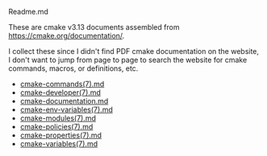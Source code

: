 Readme.md

These are cmake v3.13 documents assembled from https://cmake.org/documentation/.

I collect these since I didn't find PDF cmake documentation on the website, I don't want to jump from page to page to search the website for cmake commands, macros, or definitions, etc.

- [cmake-commands(7).md](cmake-commands(7).md)
- [cmake-developer(7).md](cmake-developer(7).md)
- [cmake-documentation.md](cmake-documentation.md)
- [cmake-env-variables(7).md](cmake-env-variables(7).md)
- [cmake-modules(7).md](cmake-modules(7).md)
- [cmake-policies(7).md](cmake-policies(7).md)
- [cmake-properties(7).md](cmake-properties(7).md)
- [cmake-variables(7).md](cmake-variables(7).md)